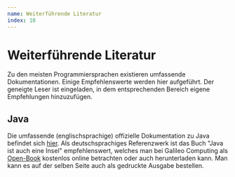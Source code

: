 ```yaml
---
name: Weiterführende Literatur
index: 10
---
```


# Weiterführende Literatur

Zu den meisten Programmiersprachen existieren umfassende
Dokumentationen. Einige Empfehlenswerte werden hier aufgeführt. Der
geneigte Leser ist eingeladen, in dem entsprechenden Bereich eigene
Empfehlungen hinzuzufügen.

## Java

Die umfassende (englischsprachige) offizielle Dokumentation zu Java
befindet sich
[hier](http://download.oracle.com/javase/7/docs/index.html). Als
deutschsprachiges Referenzwerk ist das Buch "Java ist auch eine Insel"
empfehlenswert, welches man bei Galileo Computing als
[Open-Book](http://openbook.galileocomputing.de/javainsel/) kostenlos
online betrachten oder auch herunterladen kann. Man kann es auf der
selben Seite auch als gedruckte Ausgabe bestellen.
